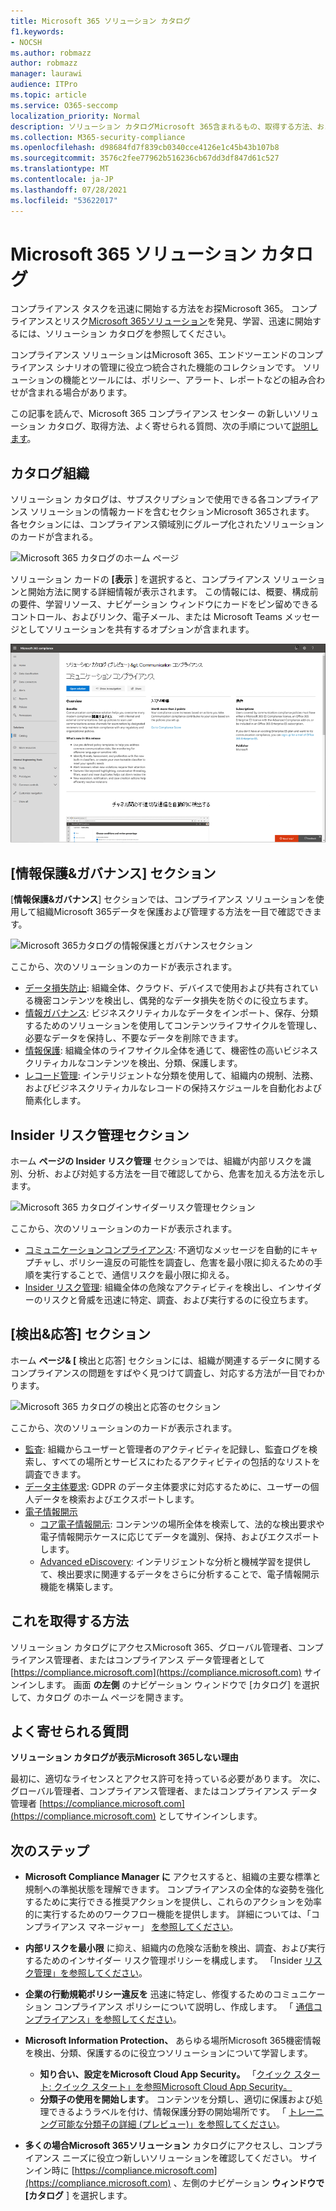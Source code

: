 ```yaml
---
title: Microsoft 365 ソリューション カタログ
f1.keywords:
- NOCSH
ms.author: robmazz
author: robmazz
manager: laurawi
audience: ITPro
ms.topic: article
ms.service: O365-seccomp
localization_priority: Normal
description: ソリューション カタログMicrosoft 365含まれるもの、取得する方法、および次の手順について説明します。
ms.collection: M365-security-compliance
ms.openlocfilehash: d98684fd7f839cb0340cce4126e1c45b43b107b8
ms.sourcegitcommit: 3576c2fee77962b516236cb67dd3df847d61c527
ms.translationtype: MT
ms.contentlocale: ja-JP
ms.lasthandoff: 07/28/2021
ms.locfileid: "53622017"
---
```

# <a name="microsoft-365-solution-catalog"></a>Microsoft 365 ソリューション カタログ

コンプライアンス タスクを迅速に開始する方法をお探Microsoft 365。 コンプライアンスとリスク[Microsoft 365ソリューション](https://compliance.microsoft.com/solutioncatalog)を発見、学習、迅速に開始するには、ソリューション カタログを参照してください。

コンプライアンス ソリューションはMicrosoft 365、エンドツーエンドのコンプライアンス シナリオの管理に役立つ統合された機能のコレクションです。 ソリューションの機能とツールには、ポリシー、アラート、レポートなどの組み合わせが含まれる場合があります。

この記事を読んで、Microsoft 365 コンプライアンス センター の新しいソリューション カタログ、取得方法、[](#how-do-i-get-this)よく寄せられる質問、[](#frequently-asked-questions)次の手順について[説明します](#next-steps)。

## <a name="catalog-organization"></a>カタログ組織

ソリューション カタログは、サブスクリプションで使用できる各コンプライアンス ソリューションの情報カードを含むセクションMicrosoft 365されます。 各セクションには、コンプライアンス領域別にグループ化されたソリューションのカードが含まれる。

![Microsoft 365 カタログのホーム ページ](../media/m365-solution-catalog-home.png)

ソリューション カードの **[表示** ] を選択すると、コンプライアンス ソリューションと開始方法に関する詳細情報が表示されます。 この情報には、概要、構成前の要件、学習リソース、ナビゲーション ウィンドウにカードをピン留めできるコントロール、およびリンク、電子メール、または Microsoft Teams メッセージとしてソリューションを共有するオプションが含まれます。

![Microsoft 365コンプライアンス ソリューション](../media/m365-solution-catalog-communication-compliance.png)

## <a name="information-protection--governance-section"></a>[情報保護&ガバナンス] セクション

[**情報保護&ガバナンス**] セクションでは、コンプライアンス ソリューションを使用して組織Microsoft 365データを保護および管理する方法を一目で確認できます。

![Microsoft 365カタログの情報保護とガバナンスセクション](../media/m365-solution-catalog-information-protection-governance.png)

ここから、次のソリューションのカードが表示されます。

- [データ損失防止](dlp-learn-about-dlp.md): 組織全体、クラウド、デバイスで使用および共有されている機密コンテンツを検出し、偶発的なデータ損失を防ぐのに役立ちます。
- [情報ガバナンス](manage-information-governance.md): ビジネスクリティカルなデータをインポート、保存、分類するためのソリューションを使用してコンテンツライフサイクルを管理し、必要なデータを保持し、不要なデータを削除できます。
- [情報保護](information-protection.md): 組織全体のライフサイクル全体を通じて、機密性の高いビジネスクリティカルなコンテンツを検出、分類、保護します。
- [レコード管理](records-management.md): インテリジェントな分類を使用して、組織内の規制、法務、およびビジネスクリティカルなレコードの保持スケジュールを自動化および簡素化します。

## <a name="insider-risk-management-section"></a>Insider リスク管理セクション

ホーム **ページの Insider リスク管理** セクションでは、組織が内部リスクを識別、分析、および対処する方法を一目で確認してから、危害を加える方法を示します。

![Microsoft 365 カタログインサイダーリスク管理セクション](../media/m365-solution-catalog-insider-risk-management.png)

ここから、次のソリューションのカードが表示されます。

- [コミュニケーションコンプライアンス](communication-compliance.md): 不適切なメッセージを自動的にキャプチャし、ポリシー違反の可能性を調査し、危害を最小限に抑えるための手順を実行することで、通信リスクを最小限に抑える。
- [Insider リスク管理](insider-risk-management.md): 組織全体の危険なアクティビティを検出し、インサイダーのリスクと脅威を迅速に特定、調査、および実行するのに役立ちます。

## <a name="discovery--response-section"></a>[検出&応答] セクション

ホーム **ページ& [** 検出と応答] セクションには、組織が関連するデータに関するコンプライアンスの問題をすばやく見つけて調査し、対応する方法が一目でわかります。

![Microsoft 365 カタログの検出と応答のセクション](../media/m365-solution-catalog-discovery-response.png)

ここから、次のソリューションのカードが表示されます。

- [監査](search-the-audit-log-in-security-and-compliance.md): 組織からユーザーと管理者のアクティビティを記録し、監査ログを検索し、すべての場所とサービスにわたるアクティビティの包括的なリストを調査できます。
- [データ主体要求](/compliance/regulatory/gdpr-manage-gdpr-data-subject-requests-with-the-dsr-case-tool): GDPR のデータ主体要求に対応するために、ユーザーの個人データを検索およびエクスポートします。
- [電子情報開示](manage-legal-investigations.md)
    - [コア電子情報開示](./get-started-core-ediscovery.md): コンテンツの場所全体を検索して、法的な検出要求や電子情報開示ケースに応じてデータを識別、保持、およびエクスポートします。
    - [Advanced eDiscovery](overview-ediscovery-20.md): インテリジェントな分析と機械学習を提供して、検出要求に関連するデータをさらに分析することで、電子情報開示機能を構築します。

## <a name="how-do-i-get-this"></a>これを取得する方法

ソリューション カタログにアクセスMicrosoft 365、グローバル管理者、コンプライアンス管理者、またはコンプライアンス データ管理者として [https://compliance.microsoft.com](https://compliance.microsoft.com) サインインします。 画面 **の左側** のナビゲーション ウィンドウで [カタログ] を選択して、カタログ のホーム ページを開きます。

## <a name="frequently-asked-questions"></a>よく寄せられる質問

**ソリューション カタログが表示Microsoft 365しない理由**

最初に、適切なライセンスとアクセス許可を持っている必要があります。 次に、グローバル管理者、コンプライアンス管理者、またはコンプライアンス データ管理者 [https://compliance.microsoft.com](https://compliance.microsoft.com) としてサインインします。 

## <a name="next-steps"></a>次のステップ

- **Microsoft Compliance Manager に** アクセスすると、組織の主要な標準と規制への準拠状態を理解できます。 コンプライアンスの全体的な姿勢を強化するために実行できる推奨アクションを提供し、これらのアクションを効率的に実行するためのワークフロー機能を提供します。 詳細については、「コンプライアンス マネージャー」 [を参照してください](compliance-manager.md)。

- **内部リスクを最小限** に抑え、組織内の危険な活動を検出、調査、および実行するためのインサイダー リスク管理ポリシーを構成します。 「Insider [リスク管理」を参照してください](insider-risk-management.md)。

- **企業の行動規範ポリシー違反を** 迅速に特定し、修復するためのコミュニケーション コンプライアンス ポリシーについて説明し、作成します。 「 [通信コンプライアンス」を参照してください](communication-compliance.md)。

- **Microsoft Information Protection、** あらゆる場所Microsoft 365機密情報を検出、分類、保護するのに役立つソリューションについて学習します。
    - **知り合い、設定をMicrosoft Cloud App Security。** 「[クイック スタート: クイック スタート」を参照Microsoft Cloud App Security。](/cloud-app-security/getting-started-with-cloud-app-security)
    - **分類子の使用を開始します**。 コンテンツを分類し、適切に保護および処理できるようラベルを付け、情報保護分野の開始場所です。 「 [トレーニング可能な分類子の詳細 (プレビュー)」を参照してください](classifier-learn-about.md)。

- **多くの場合Microsoft 365ソリューション** カタログにアクセスし、コンプライアンス ニーズに役立つ新しいソリューションを確認してください。 サインイン時に [https://compliance.microsoft.com](https://compliance.microsoft.com) 、左側のナビゲーション **ウィンドウで [カタログ** ] を選択します。